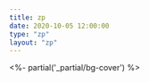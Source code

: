 ```yaml
---
title: zp
date: 2020-10-05 12:00:00
type: "zp"
layout: "zp"
---
```

<%- partial('_partial/bg-cover') %>